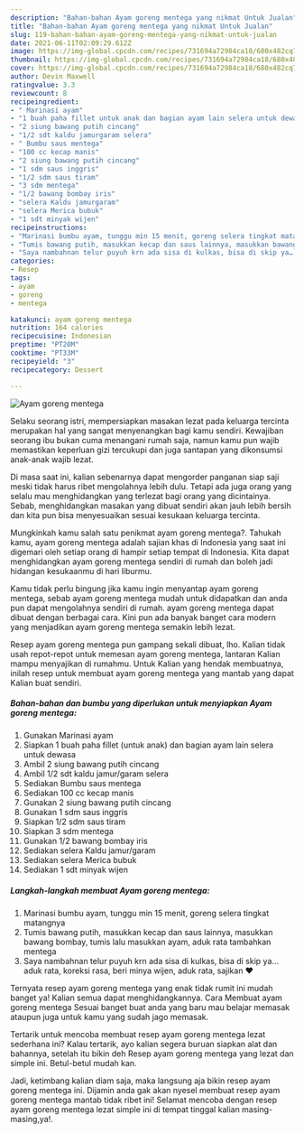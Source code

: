 ```yaml
---
description: "Bahan-bahan Ayam goreng mentega yang nikmat Untuk Jualan"
title: "Bahan-bahan Ayam goreng mentega yang nikmat Untuk Jualan"
slug: 119-bahan-bahan-ayam-goreng-mentega-yang-nikmat-untuk-jualan
date: 2021-06-11T02:09:29.612Z
image: https://img-global.cpcdn.com/recipes/731694a72984ca18/680x482cq70/ayam-goreng-mentega-foto-resep-utama.jpg
thumbnail: https://img-global.cpcdn.com/recipes/731694a72984ca18/680x482cq70/ayam-goreng-mentega-foto-resep-utama.jpg
cover: https://img-global.cpcdn.com/recipes/731694a72984ca18/680x482cq70/ayam-goreng-mentega-foto-resep-utama.jpg
author: Devin Maxwell
ratingvalue: 3.3
reviewcount: 8
recipeingredient:
- " Marinasi ayam"
- "1 buah paha fillet untuk anak dan bagian ayam lain selera untuk dewasa"
- "2 siung bawang putih cincang"
- "1/2 sdt kaldu jamurgaram selera"
- " Bumbu saus mentega"
- "100 cc kecap manis"
- "2 siung bawang putih cincang"
- "1 sdm saus inggris"
- "1/2 sdm saus tiram"
- "3 sdm mentega"
- "1/2 bawang bombay iris"
- "selera Kaldu jamurgaram"
- "selera Merica bubuk"
- "1 sdt minyak wijen"
recipeinstructions:
- "Marinasi bumbu ayam, tunggu min 15 menit, goreng selera tingkat matangnya"
- "Tumis bawang putih, masukkan kecap dan saus lainnya, masukkan bawang bombay, tumis lalu masukkan ayam, aduk rata tambahkan mentega"
- "Saya nambahnan telur puyuh krn ada sisa di kulkas, bisa di skip ya… aduk rata, koreksi rasa, beri minya wijen, aduk rata, sajikan ❤️"
categories:
- Resep
tags:
- ayam
- goreng
- mentega

katakunci: ayam goreng mentega 
nutrition: 164 calories
recipecuisine: Indonesian
preptime: "PT20M"
cooktime: "PT33M"
recipeyield: "3"
recipecategory: Dessert

---
```



![Ayam goreng mentega](https://img-global.cpcdn.com/recipes/731694a72984ca18/680x482cq70/ayam-goreng-mentega-foto-resep-utama.jpg)

Selaku seorang istri, mempersiapkan masakan lezat pada keluarga tercinta merupakan hal yang sangat menyenangkan bagi kamu sendiri. Kewajiban seorang ibu bukan cuma menangani rumah saja, namun kamu pun wajib memastikan keperluan gizi tercukupi dan juga santapan yang dikonsumsi anak-anak wajib lezat.

Di masa  saat ini, kalian sebenarnya dapat mengorder panganan siap saji meski tidak harus ribet mengolahnya lebih dulu. Tetapi ada juga orang yang selalu mau menghidangkan yang terlezat bagi orang yang dicintainya. Sebab, menghidangkan masakan yang dibuat sendiri akan jauh lebih bersih dan kita pun bisa menyesuaikan sesuai kesukaan keluarga tercinta. 



Mungkinkah kamu salah satu penikmat ayam goreng mentega?. Tahukah kamu, ayam goreng mentega adalah sajian khas di Indonesia yang saat ini digemari oleh setiap orang di hampir setiap tempat di Indonesia. Kita dapat menghidangkan ayam goreng mentega sendiri di rumah dan boleh jadi hidangan kesukaanmu di hari liburmu.

Kamu tidak perlu bingung jika kamu ingin menyantap ayam goreng mentega, sebab ayam goreng mentega mudah untuk didapatkan dan anda pun dapat mengolahnya sendiri di rumah. ayam goreng mentega dapat dibuat dengan berbagai cara. Kini pun ada banyak banget cara modern yang menjadikan ayam goreng mentega semakin lebih lezat.

Resep ayam goreng mentega pun gampang sekali dibuat, lho. Kalian tidak usah repot-repot untuk memesan ayam goreng mentega, lantaran Kalian mampu menyajikan di rumahmu. Untuk Kalian yang hendak membuatnya, inilah resep untuk membuat ayam goreng mentega yang mantab yang dapat Kalian buat sendiri.

<!--inarticleads1-->

##### Bahan-bahan dan bumbu yang diperlukan untuk menyiapkan Ayam goreng mentega:

1. Gunakan  Marinasi ayam
1. Siapkan 1 buah paha fillet (untuk anak) dan bagian ayam lain selera untuk dewasa
1. Ambil 2 siung bawang putih cincang
1. Ambil 1/2 sdt kaldu jamur/garam selera
1. Sediakan  Bumbu saus mentega
1. Sediakan 100 cc kecap manis
1. Gunakan 2 siung bawang putih cincang
1. Gunakan 1 sdm saus inggris
1. Siapkan 1/2 sdm saus tiram
1. Siapkan 3 sdm mentega
1. Gunakan 1/2 bawang bombay iris
1. Sediakan selera Kaldu jamur/garam
1. Sediakan selera Merica bubuk
1. Sediakan 1 sdt minyak wijen




<!--inarticleads2-->

##### Langkah-langkah membuat Ayam goreng mentega:

1. Marinasi bumbu ayam, tunggu min 15 menit, goreng selera tingkat matangnya
1. Tumis bawang putih, masukkan kecap dan saus lainnya, masukkan bawang bombay, tumis lalu masukkan ayam, aduk rata tambahkan mentega
1. Saya nambahnan telur puyuh krn ada sisa di kulkas, bisa di skip ya… aduk rata, koreksi rasa, beri minya wijen, aduk rata, sajikan ❤️




Ternyata resep ayam goreng mentega yang enak tidak rumit ini mudah banget ya! Kalian semua dapat menghidangkannya. Cara Membuat ayam goreng mentega Sesuai banget buat anda yang baru mau belajar memasak ataupun juga untuk kamu yang sudah jago memasak.

Tertarik untuk mencoba membuat resep ayam goreng mentega lezat sederhana ini? Kalau tertarik, ayo kalian segera buruan siapkan alat dan bahannya, setelah itu bikin deh Resep ayam goreng mentega yang lezat dan simple ini. Betul-betul mudah kan. 

Jadi, ketimbang kalian diam saja, maka langsung aja bikin resep ayam goreng mentega ini. Dijamin anda gak akan nyesel membuat resep ayam goreng mentega mantab tidak ribet ini! Selamat mencoba dengan resep ayam goreng mentega lezat simple ini di tempat tinggal kalian masing-masing,ya!.

